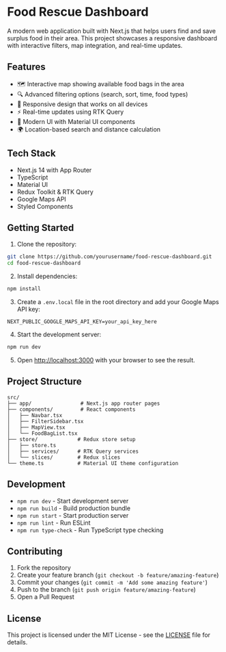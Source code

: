 # Food Rescue Dashboard

A modern web application built with Next.js that helps users find and save surplus food in their area. This project showcases a responsive dashboard with interactive filters, map integration, and real-time updates.

## Features

- 🗺️ Interactive map showing available food bags in the area
- 🔍 Advanced filtering options (search, sort, time, food types)
- 📱 Responsive design that works on all devices
- ⚡ Real-time updates using RTK Query
- 🎨 Modern UI with Material UI components
- 🌍 Location-based search and distance calculation

## Tech Stack

- Next.js 14 with App Router
- TypeScript
- Material UI
- Redux Toolkit & RTK Query
- Google Maps API
- Styled Components

## Getting Started

1. Clone the repository:

```bash
git clone https://github.com/yourusername/food-rescue-dashboard.git
cd food-rescue-dashboard
```

2. Install dependencies:

```bash
npm install
```

3. Create a `.env.local` file in the root directory and add your Google Maps API key:

```
NEXT_PUBLIC_GOOGLE_MAPS_API_KEY=your_api_key_here
```

4. Start the development server:

```bash
npm run dev
```

5. Open [http://localhost:3000](http://localhost:3000) with your browser to see the result.

## Project Structure

```
src/
├── app/                # Next.js app router pages
├── components/         # React components
│   ├── Navbar.tsx
│   ├── FilterSidebar.tsx
│   ├── MapView.tsx
│   └── FoodBagList.tsx
├── store/             # Redux store setup
│   ├── store.ts
│   ├── services/      # RTK Query services
│   └── slices/        # Redux slices
└── theme.ts           # Material UI theme configuration
```

## Development

- `npm run dev` - Start development server
- `npm run build` - Build production bundle
- `npm run start` - Start production server
- `npm run lint` - Run ESLint
- `npm run type-check` - Run TypeScript type checking

## Contributing

1. Fork the repository
2. Create your feature branch (`git checkout -b feature/amazing-feature`)
3. Commit your changes (`git commit -m 'Add some amazing feature'`)
4. Push to the branch (`git push origin feature/amazing-feature`)
5. Open a Pull Request

## License

This project is licensed under the MIT License - see the [LICENSE](LICENSE) file for details.
